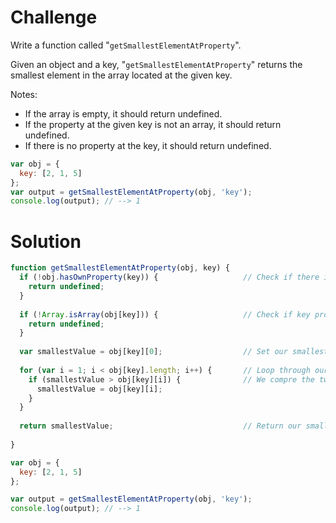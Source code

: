 # Challenge

Write a function called "`getSmallestElementAtProperty`".

Given an object and a key, "`getSmallestElementAtProperty`" returns the smallest element in the array located at the given key. 

Notes:
* If the array is empty, it should return undefined.
* If the property at the given key is not an array, it should return undefined. 
* If there is no property at the key, it should return undefined.

```javascript
var obj = {
  key: [2, 1, 5]
};
var output = getSmallestElementAtProperty(obj, 'key');
console.log(output); // --> 1
```

# Solution

```javascript
function getSmallestElementAtProperty(obj, key) {
  if (!obj.hasOwnProperty(key)) {                   // Check if there is a key property
    return undefined;
  }
  
  if (!Array.isArray(obj[key])) {                   // Check if key property is an array
    return undefined;
  }
  
  var smallestValue = obj[key][0];                  // Set our smallest value the first index of the array
  
  for (var i = 1; i < obj[key].length; i++) {       // Loop through our array, set the initial to 1, the second value of the array 
    if (smallestValue > obj[key][i]) {              // We compre the two, if index before it is greater, then we re-assign to the current index as our new smallest value
      smallestValue = obj[key][i];
    }
  }
  
  return smallestValue;                             // Return our smallest value
  
}

var obj = {
  key: [2, 1, 5]
};

var output = getSmallestElementAtProperty(obj, 'key');
console.log(output); // --> 1
```